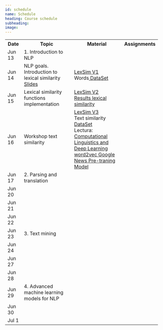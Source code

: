 ```yaml
---
id: schedule
name: Schedule
heading: Course schedule
subheading: 
image: 
---
```


<table class="table table-condensed">
<tbody>
<tr>
<th>Date</th>
<th>Topic</th>
<th>Material</th>
<th>Assignments</th>
</tr>
<small>

<tr>
<td>Jun 13</td>
<td>1. Introduction to NLP </td>
<td>

</td>
<td>

</td>
</tr>

<tr>
<td>Jun 14</td>
<td> NLP goals. Introduction to lexical similarity <a href= "http://lin99.github.io/NLPTM-2016/1.Docs/01_Introduction.pdf"> Slides </a></td>
<td>
<a href= "http://lin99.github.io/NLPTM-2016/1.Docs/lexsim_ci2016.py">LexSim V1</a>
<br>
Words<a href= "https://github.com/DiplomadoACL/problemasenclase/tree/master/lexical_similarity/en"> DataSet</a>
</td>

<td>

</td>
</tr>

<tr>
<td>Jun 15</td>
<td>Lexical similarity functions implementation</td>
<td>
<a href="http://lin99.github.io/NLPTM-2016/1.Docs/lexsim_ci201_Jun15_1.py"> LexSim V2 </a>
<br>
<a href= "https://docs.google.com/spreadsheets/d/1FtfMFVygOF0NFmd-an208TuMprdhFkfyc-5mtgfm-i8/edit?usp=sharing"> Results lexical similarity </a>
</td>
<td>

</td>
</tr>

<tr>
<td>Jun 16</td>
<td>Workshop text similarity </td>
<td>
<a href="http://lin99.github.io/NLPTM-2016/1.Docs/lexsim_ci2016 _Jun16.py"> LexSim V3 </a>
<br>
Text similarity <a href="http://lin99.github.io/NLPTM-2016/1.Docs/data_texsim.zip"> DataSet </a>
<br>
Lectura: <a target="_blank" href="http://nlp.stanford.edu/manning/papers/Manning-Last-Words-COLI_a_00239.pdf"> Computational Linguistics and
Deep Learning
</a>
<br>
<a target="_blank" href="https://docs.google.com/uc?id=0B7XkCwpI5KDYNlNUTTlSS21pQmM&export=download">
  word2vec Google News Pre-traning Model
</a>
</td>

<td>
</td>
</tr>

<tr>
<td>Jun 17</td>
<td>2. Parsing and translation
</td>
<td>
</td>
<td>
</td>
</tr>

<tr>
<td>Jun 20</td>
<td>

</td>
<td>
</td>
<td>
</td>
</tr>

<tr>
<td>Jun 21</td>
<td>

</td>
<td>
</td>
<td>
</td>
</tr>

<tr>
<td>Jun 22</td>
<td>

</td>
<td>

</td>
<td>


</td>
</tr>

<tr>
<td>Jun 23</td>
<td>
3. Text mining
</td>
<td>

</td>
<td>

</td>
</tr>

<tr>
<td>Jun 24</td>
<td>

</td>
<td>

</td>
<td>


</td>
</tr>

<tr>
<td>Jun 27</td>
<td>

</td>
<td>

</td>
<td>

</td>
</tr>

<tr>
<td>Jun 28</td>
<td>

</td>
<td>

</td>
<td>

</td>
</tr>

<tr>
<td>Jun 29</td>
<td>
4. Advanced machine learning models for NLP 
</td>
<td>

</td>
<td>

</td>
</tr>

<tr>
<td>Jun 30</td>
<td>

</td>
<td>

</td>
<td>

</td>
</tr>

<tr>
<td>Jul 1</td>
<td>

</td>
<td>

</td>
<td>

</td>
</tr>


</small>
</tbody>
</table>
